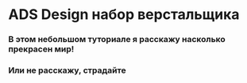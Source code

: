 # ADS Design набор верстальщика
### В этом небольшом туториале я расскажу насколько прекрасен мир! 
### Или не расскажу, страдайте
